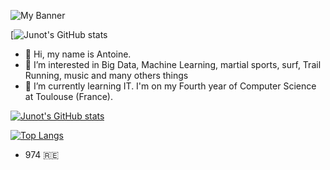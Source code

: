 <p akign= "center">
<img width=”200" height=”200" src="https://user-images.githubusercontent.com/80925746/174001569-ef075674-04d6-465d-bf9c-786d7a5239f5.png" alt = "My Banner">
</p>

                                                                                                                          
[![Junot's GitHub stats](https://img.shields.io/badge/Gmail-D14836?style=for-the-badge&logo=gmail&logoColor=white)
- 👋 Hi, my name is Antoine. 
- 👀 I’m interested in Big Data, Machine Learning, martial sports, surf, Trail Running, music and many others things
- 🌱 I’m currently learning IT. I'm on my Fourth year of Computer Science at Toulouse (France).

[![Junot's GitHub stats](https://github-readme-stats.vercel.app/api?username=Junot974&count_private=true&show_icons=true)](https://github.com/Junot974)

[![Top Langs](https://github-readme-stats.vercel.app/api/top-langs/?username=Junot974&langs_count=10)](https://github.com/Junot974)

- 974 🇷🇪
